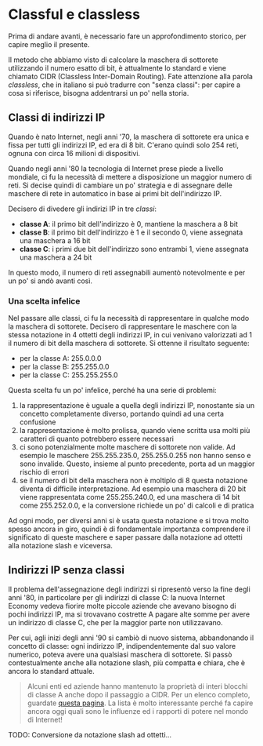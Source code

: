 # Classful e classless
Prima di andare avanti, è necessario fare un approfondimento storico, per capire meglio il presente.

Il metodo che abbiamo visto di calcolare la maschera di sottorete utilizzando il numero esatto di bit, è attualmente lo standard e viene chiamato CIDR (Classless Inter-Domain Routing). Fate attenzione alla parola _classless_, che in italiano si può tradurre con "senza classi": per capire a cosa si riferisce, bisogna addentrarsi un po' nella storia.

## Classi di indirizzi IP
Quando è nato Internet, negli anni '70, la maschera di sottorete era unica e fissa per tutti gli indirizzi IP, ed era di 8 bit. C'erano quindi solo 254 reti, ognuna con circa 16 milioni di dispositivi.

Quando negli anni '80 la tecnologia di Internet prese piede a livello mondiale, ci fu la necessità di mettere a disposizione un maggior numero di reti. Si decise quindi di cambiare un po' strategia e di assegnare delle maschere di rete in automatico in base ai primi bit dell'indirizzo IP.

Decisero di divedere gli indirizi IP in tre _classi_:
- **classe A**: il primo bit dell'indirizzo è 0, mantiene la maschera a 8 bit
- **classe B**: il primo bit dell'indirizzo è 1 e il secondo 0, viene assegnata una maschera a 16 bit
- **classe C**: i primi due bit dell'indirizzo sono entrambi 1, viene assegnata una maschera a 24 bit

In questo modo, il numero di reti assegnabili aumentò notevolmente e per un po' si andò avanti così.

### Una scelta infelice
Nel passare alle classi, ci fu la necessità di rappresentare in qualche modo la maschera di sottorete. Decisero di rappresentare le maschere con la stessa notazione in 4 ottetti degli indirizzi IP, in cui venivano valorizzati ad 1 il numero di bit della maschera di sottorete. Si ottenne il risultato seguente:

- per la classe A: 255.0.0.0
- per la classe B: 255.255.0.0
- per la classe C: 255.255.255.0

Questa scelta fu un po' infelice, perché ha una serie di problemi:
1. la rappresentazione è uguale a quella degli indirizzi IP, nonostante sia un concetto completamente diverso, portando quindi ad una certa confusione
1. la rappresentazione è molto prolissa, quando viene scritta usa molti più caratteri di quanto potrebbero essere necessari
1. ci sono potenzialmente molte maschere di sottorete non valide. Ad esempio le maschere 255.255.235.0, 255.255.0.255 non hanno senso e sono invalide. Questo, insieme al punto precedente, porta ad un maggior rischio di errori
1. se il numero di bit della maschera non è moltiplo di 8 questa notazione diventa di difficile interpretazione. Ad esempio una maschera di 20 bit viene rappresentata come 255.255.240.0, ed una maschera di 14 bit come 255.252.0.0, e la conversione richiede un po' di calcoli e di pratica

Ad ogni modo, per diversi anni si è usata questa notazione e si trova molto spesso ancora in giro, quindi è di fondamentale importanza comprendere il significato di queste maschere e saper passare dalla notazione ad ottetti alla notazione slash e viceversa.

## Indirizzi IP senza classi
Il problema dell'assegnazione degli indirizzi si ripresentò verso la fine degli anni '80, in particolare per gli indirizzi di classe C: la nuova Internet Economy vedeva fiorire molte piccole aziende che avevano bisogno di pochi indirizzi IP, ma si trovavano costrette A pagare alte somme per avere un indirizzo di classe C, che per la maggior parte non utilizzavano.

Per cui, agli inizi degli anni '90 si cambiò di nuovo sistema, abbandonando il concetto di classe: ogni indirizzo IP, indipendentemente dal suo valore numerico, poteva avere una qualsiasi maschera di sottorete. Si passò contestualmente anche alla notazione slash, più compatta e chiara, che è ancora lo standard attuale.

> Alcuni enti ed aziende hanno mantenuto la proprietà di interi blocchi di classe A anche dopo il passaggio a CIDR. Per un elenco completo, guardate [questa pagina](https://en.wikipedia.org/wiki/List_of_assigned_/8_IPv4_address_blocks). La lista è molto interessante perché fa capire ancora oggi quali sono le influenze ed i rapporti di potere nel mondo di Internet!

TODO: Conversione da notazione slash ad ottetti...
